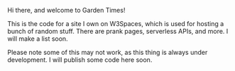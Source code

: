 Hi there, and welcome to Garden Times!

This is the code for a site I own on W3Spaces, which is
used for hosting a bunch of random stuff. There are prank pages,
serverless APIs, and more. I will make a list soon.

Please note some of this may not work, as
this thing is always under development. I will publish 
some code here soon.

